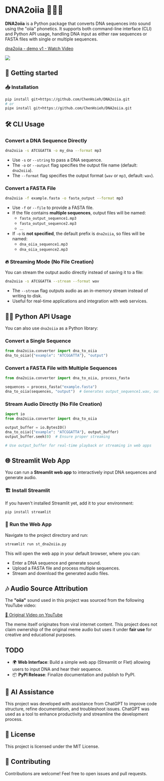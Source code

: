 # DNA2oiia 🧬🎵🐱

**DNA2oiia** is a Python package that converts DNA sequences into sound using the "oiia" phonetics. It supports both command-line interface (CLI) and Python API usage, handling DNA input as either raw sequences or FASTA files with single or multiple sequences.

<div>
    <a href="https://www.loom.com/share/3b2a442c1ba44cdfab7ba84e45e95abc">
      <p>dna2oiia - demo v1 - Watch Video</p>
    </a>
    <a href="https://www.loom.com/share/3b2a442c1ba44cdfab7ba84e45e95abc">
      <img style="max-width:300px;" src="https://cdn.loom.com/sessions/thumbnails/3b2a442c1ba44cdfab7ba84e45e95abc-4d62138c358b16be-full-play.gif">
    </a>
</div>

## 🚀 Getting started

### 📥 Installation
```bash
pip install git+https://github.com/ChenHsieh/DNA2oiia.git
# or
pipx install git+https://github.com/ChenHsieh/DNA2oiia.git
```

## 🛠️ CLI Usage

### Convert a DNA Sequence Directly

```bash
dna2oiia -s ATCGGATTA -o my_dna --format mp3
```

- Use `-s` or `--string` to pass a DNA sequence.
- The `-o` or `--output` flag specifies the output file name (default: `dna2oiia`).
- The `--format` flag specifies the output format (`wav` or `mp3`, default: `wav`).

### Convert a FASTA File

```bash
dna2oiia -f example.fasta -o fasta_output --format mp3
```

- Use `-f` or `--file` to provide a FASTA file.
- If the file contains **multiple sequences**, output files will be named:  
  - `fasta_output_sequence1.mp3`
  - `fasta_output_sequence2.mp3`
  - ...
- If `-o` is **not specified**, the default prefix is `dna2oiia`, so files will be named:
  - `dna_oiia_sequence1.mp3`
  - `dna_oiia_sequence2.mp3`

### 🔥 **Streaming Mode (No File Creation)**
You can stream the output audio directly instead of saving it to a file:

```bash
dna2oiia -s ATCGGATTA --stream --format wav
```

- The `--stream` flag outputs audio as an in-memory stream instead of writing to disk.
- Useful for real-time applications and integration with web services.

## 🧑‍💻 Python API Usage

You can also use `dna2oiia` as a Python library:

### Convert a Single Sequence
```python
from dna2oiia.converter import dna_to_oiia
dna_to_oiia({"example": "ATCGGATTA"}, "output")
```

### Convert a FASTA File with Multiple Sequences
```python
from dna2oiia.converter import dna_to_oiia, process_fasta

sequences = process_fasta("example.fasta")
dna_to_oiia(sequences, "output")  # Generates output_sequence1.wav, output_sequence2.wav...
```

### Stream Audio Directly (No File Creation)
```python
import io
from dna2oiia.converter import dna_to_oiia

output_buffer = io.BytesIO()
dna_to_oiia({"example": "ATCGGATTA"}, output_buffer)
output_buffer.seek(0)  # Ensure proper streaming

# Use output_buffer for real-time playback or streaming in web apps
```

## 🌐 Streamlit Web App

You can run a **Streamlit web app** to interactively input DNA sequences and generate audio.

### 🏗️ Install Streamlit
If you haven't installed Streamlit yet, add it to your environment:
```bash
pip install streamlit
```

### 🚀 Run the Web App
Navigate to the project directory and run:
```bash
streamlit run st_dna2oiia.py
```

This will open the web app in your default browser, where you can:
 - Enter a DNA sequence and generate sound.
 - Upload a FASTA file and process multiple sequences.
 - Stream and download the generated audio files.

## 🎶 Audio Source Attribution

The **"oiia"** sound used in this project was sourced from the following YouTube video:

[🔗 Original Video on YouTube](https://www.youtube.com/watch?v=1oKZFGLn02g)

The meme itself originates from viral internet content. This project does not claim ownership of the original meme audio but uses it under **fair use** for creative and educational purposes.
 
 ## TODO
 - 🌍 **Web Interface**: Build a simple web app (Streamlit or Flet) allowing users to input DNA and hear their sequence.
 - 📦 **PyPI Release**: Finalize documentation and publish to PyPI.

 ## 🤖 AI Assistance
  
 This project was developed with assistance from ChatGPT to improve code structure, refine documentation, and troubleshoot issues. ChatGPT was used as a tool to enhance productivity and streamline the development process.
 
 ## 📜 License
 This project is licensed under the MIT License.
 
 ## 🤝 Contributing
 Contributions are welcome! Feel free to open issues and pull requests.
